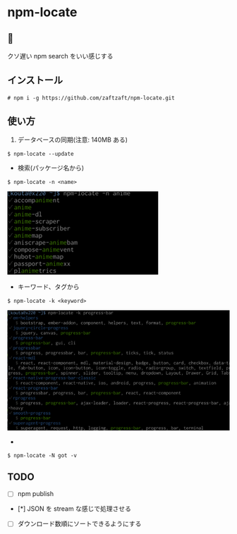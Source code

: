 npm-locate
============

## 💨
クソ遅い npm search をいい感じする

## インストール

```
# npm i -g https://github.com/zaftzaft/npm-locate.git
```

## 使い方
1. データベースの同期(注意: 140MB ある)

```
$ npm-locate --update
```

+ 検索(パッケージ名から)

```
$ npm-locate -n <name>
```

![screenshot](https://raw.githubusercontent.com/zaftzaft/npm-locate/master/ss/byname.png)

+ キーワード、タグから

```
$ npm-locate -k <keyword>
```

![screenshot](https://raw.githubusercontent.com/zaftzaft/npm-locate/master/ss/bykeyword.png)

+

```
$ npm-locate -N got -v
```

## TODO
+ [ ] npm publish
+ [*] JSON を stream な感じで処理させる
+ [ ] ダウンロード数順にソートできるようにする
